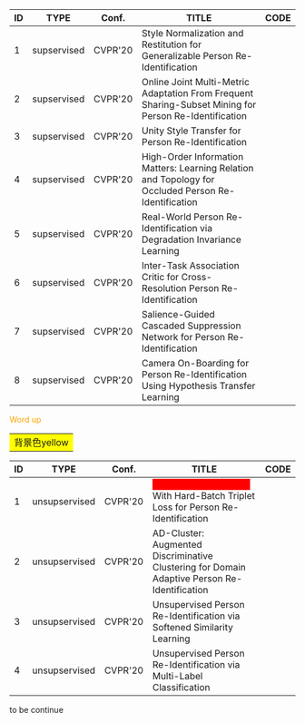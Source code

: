 <table>
<thead>
  <tr>
    <th>ID</th>
    <th>TYPE</th>
    <th>Conf.</th>
    <th>TITLE</th>
    <th>CODE</th>
  </tr>
</thead>
<tbody>
  <tr>
    <td>1</td>
    <td>supservised</td>
    <td>CVPR'20</td>
    <td>Style Normalization and Restitution for Generalizable Person Re-Identification</td>
    <td> </td>
  </tr>
  <tr>
    <td>2</td>
    <td>supservised</td>
    <td>CVPR'20</td>
    <td>Online Joint Multi-Metric Adaptation From Frequent Sharing-Subset Mining for Person Re-Identification</td>
    <td> </td>
  </tr>
  <tr>
    <td>3</td>
    <td>supservised</td>
    <td>CVPR'20</td>
    <td>Unity Style Transfer for Person Re-Identification</td>
    <td> </td>
  </tr>
  <tr>
    <td>4</td>
    <td>supservised</td>
    <td>CVPR'20</td>
    <td>High-Order Information Matters: Learning Relation and Topology for Occluded Person Re-Identification</td>
    <td> </td>
  </tr>
  <tr>
    <td>5</td>
    <td>supservised</td>
    <td>CVPR'20</td>
    <td>Real-World Person Re-Identification via Degradation Invariance Learning</td>
    <td> </td>
  </tr>
  <tr>
    <td>6</td>
    <td>supservised</td>
    <td>CVPR'20</td>
    <td>Inter-Task Association Critic for Cross-Resolution Person Re-Identification</td>
    <td> </td>
  </tr>
  <tr>
    <td>7</td>
    <td>supservised</td>
    <td>CVPR'20</td>
    <td>Salience-Guided Cascaded Suppression Network for Person Re-Identification</td>
    <td> </td>
  </tr>
  <tr>
    <td>8</td>
    <td>supservised</td>
    <td> CVPR'20</td>
    <td>Camera On-Boarding for Person Re-Identification Using Hypothesis Transfer Learning</td>
    <td> </td>
  </tr>
</tbody>
</table>


<span style="color:orange;">Word up</span>

<table><tr><td bgcolor=yellow>背景色yellow</td></tr></table>


<table class="tg">
<thead>
  <tr>
    <th class="tg-0pky">ID</th>
    <th class="tg-0pky">TYPE</th>
    <th class="tg-0pky">Conf.</th>
    <th class="tg-0pky">TITLE</th>
    <th class="tg-0pky">CODE</th>
  </tr>
</thead>
<tbody>
  <tr>
    <td class="tg-0pky">1</td>
    <td class="tg-0pky">unsupservised</td>
    <td class="tg-0pky">CVPR'20</td>
    <td class="tg-zv4m"><span style="color:red;background-color:red"> Hierarchical Clustering</span><span style="color:red"> </span>With Hard-Batch Triplet Loss for Person Re-Identification </td>
    <td class="tg-0pky"> </td>
  </tr>
  <tr>
    <td class="tg-0pky">2</td>
    <td class="tg-0pky">unsupservised</td>
    <td class="tg-0pky">CVPR'20</td>
    <td class="tg-0pky"><span style="font-weight:400;font-style:normal">AD-Cluster: Augmented Discriminative Clustering for Domain Adaptive Person Re-Identification</span></td>
    <td class="tg-0pky"> </td>
  </tr>
  <tr>
    <td class="tg-0pky">3</td>
    <td class="tg-0pky">unsupservised</td>
    <td class="tg-0pky">CVPR'20</td>
    <td class="tg-0pky"><span style="font-weight:400;font-style:normal">Unsupervised Person Re-Identification via Softened Similarity Learning</span></td>
    <td class="tg-0pky"> </td>
  </tr>
  <tr>
    <td class="tg-0pky">4</td>
    <td class="tg-0pky">unsupservised</td>
    <td class="tg-0pky">CVPR'20</td>
    <td class="tg-0pky"> Unsupervised Person Re-Identification via Multi-Label Classification </td>
    <td class="tg-0pky"> </td>
  </tr>
</tbody>
</table>

to be continue